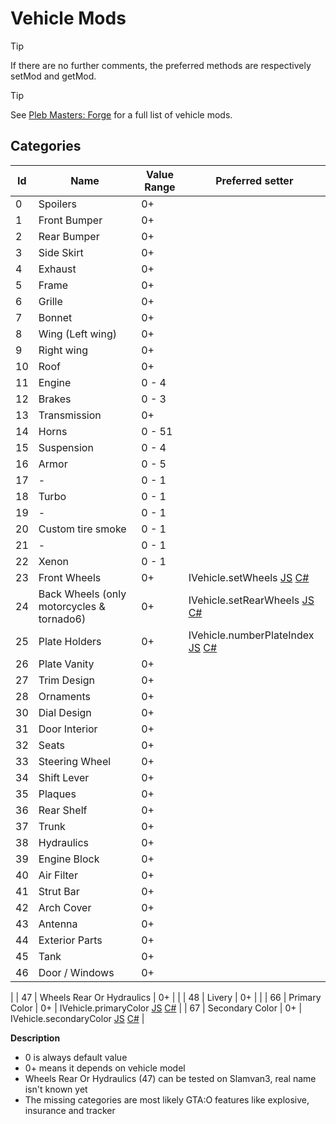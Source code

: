 ﻿# Vehicle Mods

> [!TIP]
> If there are no further comments, the preferred methods are respectively setMod and getMod.

> [!TIP]
> See <a href='https://forge.plebmasters.de/vehiclemods'>Pleb Masters: Forge</a> for a full list of vehicle mods.

## Categories

| Id  | Name                                      | Value Range | Preferred setter                                                                                                                                                                                                                                                            |
|-----|-------------------------------------------|-------------|-----------------------------------------------------------------------------------------------------------------------------------------------------------------------------------------------------------------------------------------------------------------------------|
| 0   | Spoilers                                  | 0+          |                                                                                                                                                                                                                                                                             |
| 1   | Front Bumper                              | 0+          |                                                                                                                                                                                                                                                                             |
| 2   | Rear Bumper                               | 0+          |                                                                                                                                                                                                                                                                             |
| 3   | Side Skirt                                | 0+          |                                                                                                                                                                                                                                                                             |
| 4   | Exhaust                                   | 0+          |                                                                                                                                                                                                                                                                             |
| 5   | Frame                                     | 0+          |                                                                                                                                                                                                                                                                             |
| 6   | Grille                                    | 0+          |                                                                                                                                                                                                                                                                             |
| 7   | Bonnet                                    | 0+          |                                                                                                                                                                                                                                                                             |
| 8   | Wing (Left wing)                          | 0+          |                                                                                                                                                                                                                                                                             |
| 9   | Right wing                                | 0+          |                                                                                                                                                                                                                                                                             |
| 10  | Roof                                      | 0+          |                                                                                                                                                                                                                                                                             |
| 11  | Engine                                    | 0 - 4       |                                                                                                                                                                                                                                                                             |
| 12  | Brakes                                    | 0 - 3       |                                                                                                                                                                                                                                                                             |
| 13  | Transmission                              | 0+          |                                                                                                                                                                                                                                                                             |
| 14  | Horns                                     | 0 - 51      |                                                                                                                                                                                                                                                                             |
| 15  | Suspension                                | 0 - 4       |                                                                                                                                                                                                                                                                             |
| 16  | Armor                                     | 0 - 5       |                                                                                                                                                                                                                                                                             |
| 17  | -                                         | 0 - 1       |                                                                                                                                                                                                                                                                             |
| 18  | Turbo                                     | 0 - 1       |                                                                                                                                                                                                                                                                             |
| 19  | -                                         | 0 - 1       |                                                                                                                                                                                                                                                                             |
| 20  | Custom tire smoke                         | 0 - 1       |                                                                                                                                                                                                                                                                             |
| 21  | -                                         | 0 - 1       |                                                                                                                                                                                                                                                                             |
| 22  | Xenon                                     | 0 - 1       |                                                                                                                                                                                                                                                                             |
| 23  | Front Wheels                              | 0+          | IVehicle.setWheels [JS](http://docs.altv.mp/js/api/alt-server.Vehicle.html#_altmp_altv_types_alt_server_Vehicle_setWheels) [C#](http://docs.altv.mp/cs/api/AltV.Net.Elements.Entities.IVehicle.html#AltV_Net_Elements_Entities_IVehicle_SetWheels_System_Byte_System_Byte_) |
| 24  | Back Wheels (only motorcycles & tornado6) | 0+          | IVehicle.setRearWheels [JS](http://docs.altv.mp/js/api/alt-server.Vehicle.html#_altmp_altv_types_alt_server_Vehicle_setRearWheels) [C#](http://docs.altv.mp/cs/api/AltV.Net.Elements.Entities.IVehicle.html#AltV_Net_Elements_Entities_IVehicle_RearWheel)                  |
| 25  | Plate Holders                             | 0+          | IVehicle.numberPlateIndex [JS](http://docs.altv.mp/js/api/alt-server.Vehicle.html#_altmp_altv_types_alt_server_Vehicle_numberPlateIndex) [C#](http://docs.altv.mp/cs/api/AltV.Net.Elements.Entities.IVehicle.html#AltV_Net_Elements_Entities_IVehicle_NumberplateIndex)     |
| 26  | Plate Vanity                              | 0+          |                                                                                                                                                                                                                                                                             |
| 27  | Trim Design                               | 0+          |                                                                                                                                                                                                                                                                             |
| 28  | Ornaments                                 | 0+          |                                                                                                                                                                                                                                                                             |
| 30  | Dial Design                               | 0+          |                                                                                                                                                                                                                                                                             |
| 31  | Door Interior                             | 0+          |                                                                                                                                                                                                                                                                             |
| 32  | Seats                                     | 0+          |                                                                                                                                                                                                                                                                             |
| 33  | Steering Wheel                            | 0+          |                                                                                                                                                                                                                                                                             |
| 34  | Shift Lever                               | 0+          |                                                                                                                                                                                                                                                                             |
| 35  | Plaques                                   | 0+          |                                                                                                                                                                                                                                                                             |
| 36  | Rear Shelf                                | 0+          |                                                                                                                                                                                                                                                                             |
| 37  | Trunk                                     | 0+          |                                                                                                                                                                                                                                                                             |
| 38  | Hydraulics                                | 0+          |                                                                                                                                                                                                                                                                             |
| 39  | Engine Block                              | 0+          |                                                                                                                                                                                                                                                                             |
| 40  | Air Filter                                | 0+          |                                                                                                                                                                                                                                                                             |
| 41  | Strut Bar                                 | 0+          |                                                                                                                                                                                                                                                                             |
| 42  | Arch Cover                                | 0+          |                                                                                                                                                                                                                                                                             |
| 43  | Antenna                                   | 0+          |                                                                                                                                                                                                                                                                             |
| 44  | Exterior Parts                            | 0+          |                                                                                                                                                                                                                                                                             |
| 45  | Tank                                      | 0+          |                                                                                                                                                                                                                                                                             |
| 46  | Door / Windows                            | 0+          |

  |
| 47  | Wheels Rear Or Hydraulics                 | 0+          |                                                                                                                                                                                                                                                                             |
| 48  | Livery                                    | 0+          |                                                                                                                                                                                                                                                                             |
| 66  | Primary Color                             | 0+          | IVehicle.primaryColor [JS](http://docs.altv.mp/js/api/alt-server.Vehicle.html#_altmp_altv_types_alt_server_Vehicle_primaryColor) [C#](http://docs.altv.mp/cs/api/AltV.Net.Elements.Entities.IVehicle.html#AltV_Net_Elements_Entities_IVehicle_PrimaryColor)                 |
| 67  | Secondary Color                           | 0+          | IVehicle.secondaryColor [JS](http://docs.altv.mp/js/api/alt-server.Vehicle.html#_altmp_altv_types_alt_server_Vehicle_secondaryColor) [C#](http://docs.altv.mp/cs/api/AltV.Net.Elements.Entities.IVehicle.html#AltV_Net_Elements_Entities_IVehicle_SecondaryColor)           |

**Description**

- 0 is always default value
- 0+ means it depends on vehicle model
- Wheels Rear Or Hydraulics (47) can be tested on Slamvan3, real name isn't known yet
- The missing categories are most likely GTA:O features like explosive, insurance and tracker
